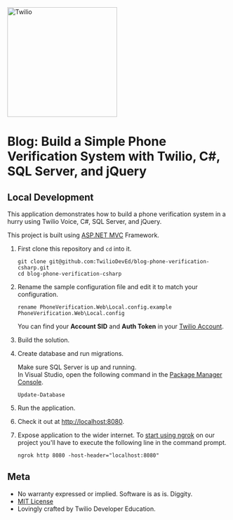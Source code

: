 <a href="https://www.twilio.com">
  <img src="https://static0.twilio.com/marketing/bundles/marketing/img/logos/wordmark-red.svg" alt="Twilio" width="250" />
</a>

# Blog: Build a Simple Phone Verification System with Twilio, C#, SQL Server, and jQuery

## Local Development

This application demonstrates how to build a phone verification system in a hurry using
Twilio Voice, C#, SQL Server, and jQuery.

This project is built using [ASP.NET MVC](http://www.asp.net/mvc) Framework.

1. First clone this repository and `cd` into it.

   ```shell
   git clone git@github.com:TwilioDevEd/blog-phone-verification-csharp.git
   cd blog-phone-verification-csharp
   ```

1. Rename the sample configuration file and edit it to match your configuration.

   ```shell
   rename PhoneVerification.Web\Local.config.example PhoneVerification.Web\Local.config
   ```

   You can find your **Account SID** and **Auth Token** in your
   [Twilio Account](https://www.twilio.com/user/account/settings).

1. Build the solution.

1. Create database and run migrations.

   Make sure SQL Server is up and running.  
   In Visual Studio, open the following command in the [Package Manager
   Console](https://docs.nuget.org/consume/package-manager-console).

   ```shell
   Update-Database
   ```

1. Run the application.

1. Check it out at [http://localhost:8080](http://localhost:8080).

1. Expose application to the wider internet. To [start using
   ngrok](https://www.twilio.com/blog/2015/09/6-awesome-reasons-to-use-ngrok-when-testing-webhooks.html)
   on our project you'll have to execute the following line in the command
   prompt.

   ```shell
   ngrok http 8080 -host-header="localhost:8080"
   ```

## Meta

* No warranty expressed or implied. Software is as is. Diggity.
* [MIT License](http://www.opensource.org/licenses/mit-license.html)
* Lovingly crafted by Twilio Developer Education.
